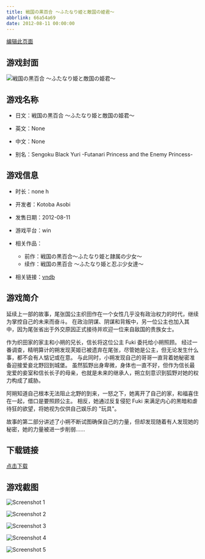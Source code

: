 ```yaml
---
title: 戦国の黒百合 ～ふたなり姫と敵国の姫君～
abbrlink: 66a54a69
date: 2012-08-11 00:00:00
---
```

[编辑此页面](https://github.com/ACG-3/ADV3-source/blob/main/source/_posts/games/%E6%88%A6%E5%9B%BD%E3%81%AE%E9%BB%92%E7%99%BE%E5%90%88%20%EF%BD%9E%E3%81%B5%E3%81%9F%E3%81%AA%E3%82%8A%E5%A7%AB%E3%81%A8%E6%95%B5%E5%9B%BD%E3%81%AE%E5%A7%AB%E5%90%9B%EF%BD%9E.md)

## 游戏封面

![戦国の黒百合 ～ふたなり姫と敵国の姫君～](https%3A//pan.timero.xyz/onedrive/img_lib_001/%E6%88%A6%E5%9B%BD%E3%81%AE%E9%BB%92%E7%99%BE%E5%90%88%20%EF%BD%9E%E3%81%B5%E3%81%9F%E3%81%AA%E3%82%8A%E5%A7%AB%E3%81%A8%E6%95%B5%E5%9B%BD%E3%81%AE%E5%A7%AB%E5%90%9B%EF%BD%9E_cover.avif)


## 游戏名称

- 日文：戦国の黒百合 ～ふたなり姫と敵国の姫君～
- 英文：None
- 中文：None

- 别名：Sengoku Black Yuri -Futanari Princess and the Enemy Princess-


## 游戏信息

- 时长：none h
- 开发者：Kotoba Asobi
- 发售日期：2012-08-11
- 游戏平台：win
- 相关作品：
   - 前作：戦国の黒百合～ふたなり姫と隷属の少女～
   - 续作：戦国の黒百合 ～ふたなり姫と忍ぶ少女達～

- 相关链接：[vndb](https://vndb.org/v11957)


## 游戏简介

延续上一部的故事，尾张国公主织田作在一个女性几乎没有政治权力的时代，继续为掌控自己的未来而奋斗。  在政治阴谋、阴谋和背叛中，另一位公主也加入其中，因为尾张省出于外交原因正式接待并欢迎一位来自敌国的贵族女士。

作为织田家的家主和小朔的兄长，信长将这位公主 Fuki 委托给小朔照顾。  经过一番调查，精明算计的朔发现芙姬已被遗弃在尾张，尽管她是公主，但无论发生什么事，都不会有人惦记或在意。  与此同时，小朔发现自己的哥哥一直背着她秘密准备迎接爱妾北野回到城堡。  虽然狐野出身卑微，身体也一直不好，但作为信长最宠爱的妾室和信长长子的母亲，也就是未来的继承人，朔立刻意识到狐野对她的权力构成了威胁。

阿朔知道自己根本无法阻止北野的到来，一怒之下，她离开了自己的家，和福喜住在一起，借口是要照顾公主。  相反，她通过反复侵犯 Fuki 来满足内心的黑暗和虐待狂的欲望，将她视为仅供自己娱乐的 "玩具"。  

故事的第二部分讲述了小朔不断试图确保自己的力量，但却发现随着有人发现她的秘密，她的力量被进一步削弱......


## 下载链接

[点击下载](https://pan.timero.xyz/onedrive/adv_lib_001/%E6%88%A6%E5%9B%BD%E3%81%AE%E9%BB%92%E7%99%BE%E5%90%88%20%EF%BD%9E%E3%81%B5%E3%81%9F%E3%81%AA%E3%82%8A%E5%A7%AB%E3%81%A8%E6%95%B5%E5%9B%BD%E3%81%AE%E5%A7%AB%E5%90%9B%EF%BD%9E)


## 游戏截图


![Screenshot 1](https%3A//pan.timero.xyz/onedrive/img_lib_001/%E6%88%A6%E5%9B%BD%E3%81%AE%E9%BB%92%E7%99%BE%E5%90%88%20%EF%BD%9E%E3%81%B5%E3%81%9F%E3%81%AA%E3%82%8A%E5%A7%AB%E3%81%A8%E6%95%B5%E5%9B%BD%E3%81%AE%E5%A7%AB%E5%90%9B%EF%BD%9E_Screenshot_1.avif)

![Screenshot 2](https%3A//pan.timero.xyz/onedrive/img_lib_001/%E6%88%A6%E5%9B%BD%E3%81%AE%E9%BB%92%E7%99%BE%E5%90%88%20%EF%BD%9E%E3%81%B5%E3%81%9F%E3%81%AA%E3%82%8A%E5%A7%AB%E3%81%A8%E6%95%B5%E5%9B%BD%E3%81%AE%E5%A7%AB%E5%90%9B%EF%BD%9E_Screenshot_2.avif)

![Screenshot 3](https%3A//pan.timero.xyz/onedrive/img_lib_001/%E6%88%A6%E5%9B%BD%E3%81%AE%E9%BB%92%E7%99%BE%E5%90%88%20%EF%BD%9E%E3%81%B5%E3%81%9F%E3%81%AA%E3%82%8A%E5%A7%AB%E3%81%A8%E6%95%B5%E5%9B%BD%E3%81%AE%E5%A7%AB%E5%90%9B%EF%BD%9E_Screenshot_3.avif)

![Screenshot 4](https%3A//pan.timero.xyz/onedrive/img_lib_001/%E6%88%A6%E5%9B%BD%E3%81%AE%E9%BB%92%E7%99%BE%E5%90%88%20%EF%BD%9E%E3%81%B5%E3%81%9F%E3%81%AA%E3%82%8A%E5%A7%AB%E3%81%A8%E6%95%B5%E5%9B%BD%E3%81%AE%E5%A7%AB%E5%90%9B%EF%BD%9E_Screenshot_4.avif)

![Screenshot 5](https%3A//pan.timero.xyz/onedrive/img_lib_001/%E6%88%A6%E5%9B%BD%E3%81%AE%E9%BB%92%E7%99%BE%E5%90%88%20%EF%BD%9E%E3%81%B5%E3%81%9F%E3%81%AA%E3%82%8A%E5%A7%AB%E3%81%A8%E6%95%B5%E5%9B%BD%E3%81%AE%E5%A7%AB%E5%90%9B%EF%BD%9E_Screenshot_5.avif)

